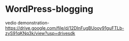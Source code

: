 # WordPress-blogging
vedio demonstration- https://drive.google.com/file/d/12DInFugBUooy91guFTLb-zyS91qKNq3k/view?usp=drivesdk
